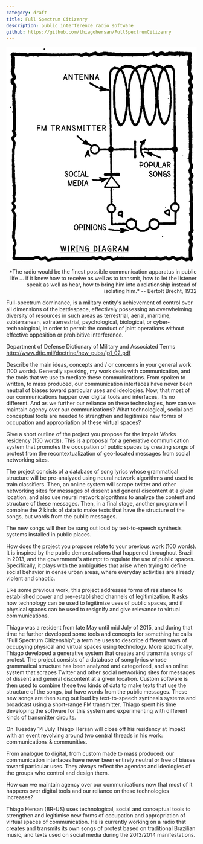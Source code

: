 ```yaml
---
category: draft
title: Full Spectrum Citizenry
description: public interference radio software
github: https://github.com/thiagohersan/FullSpectrumCitizenry
---
```

![](/assets/projects/full-spectrum-citizenry/radio-diagram.png)

<div style="text-align:right;" markdown="1">
  *The radio would be the finest possible communication apparatus in public life ... if it knew how to receive as well as to transmit, how to let the listener speak as well as hear, how to bring him into a relationship instead of isolating him.*  
  -- Bertolt Brecht, 1932
</div>

Full-spectrum dominance, is a military entity's achievement of control over all dimensions of the battlespace, effectively possessing an overwhelming diversity of resources in such areas as terrestrial, aerial, maritime, subterranean, extraterrestrial, psychological, biological, or cyber-technological, in order to permit the conduct of joint operations without effective opposition or prohibitive interference.


Department of Defense Dictionary of Military and Associated Terms
http://www.dtic.mil/doctrine/new_pubs/jp1_02.pdf



Describe the main ideas, concepts and / or concerns in your general work (100 words).
Generally speaking, my work deals with communication, and the tools that we use to mediate these communications. From spoken to written, to mass produced, our communication interfaces have never been neutral of biases toward particular uses and ideologies. Now, that most of our communications happen over digital tools and interfaces, it’s no different. And as we further our reliance on these technologies, how can we maintain agency over our communications? What technological, social and conceptual tools are needed to strengthen and legitimize new forms of occupation and appropriation of these virtual spaces?

Give a short outline of the project you propose for the Impakt Works residency (150 words).
This is a proposal for a generative communication system that promotes the occupation of public spaces by creating songs of protest from the recontextualization of geo-located messages from social networking sites.

The project consists of a database of song lyrics whose grammatical structure will be pre-analyzed using neural network algorithms and used to train classifiers. Then, an online system will scrape twitter and other networking sites for messages of dissent and general discontent at a given location, and also use neural network algorithms to analyze the content and structure of these messages. Then, in a final stage, another program will combine the 2 kinds of data to make texts that have the structure of the songs, but words from the public messages.

The new songs will then be sung out loud by text-to-speech synthesis systems installed in public places.

How does the project you propose relate to your previous work (100 words).
It is inspired by the public demonstrations that happened throughout Brazil in 2013, and the government's attempt to regulate the use of public spaces. Specifically, it plays with the ambiguities that arise when trying to define social behavior in dense urban areas, where everyday activities are already violent and chaotic.

Like some previous work, this project addresses forms of resistance to established power and pre-established channels of legitimization. It asks how technology can be used to legitimize uses of public spaces, and if physical spaces can be used to resignify and give relevance to virtual communications.



Thiago was a resident from late May until mid July of 2015, and during that time he further developed some tools and concepts for something he calls “Full Spectrum Citizenship”; a term he uses to describe different ways of occupying physical and virtual spaces using technology. More specifically, Thiago developed a generative system that creates and transmits songs of protest. The project consists of a database of song lyrics whose grammatical structure has been analyzed and categorized, and an online system that scrapes Twitter and other social networking sites for messages of dissent and general discontent at a given location. Custom software is then used to combine these two kinds of data to make texts that use the structure of the songs, but have words from the public messages. These new songs are then sung out loud by text-to-speech synthesis systems and broadcast using a short-range FM transmitter. Thiago spent his time developing the software for this system and experimenting with different kinds of transmitter circuits.


On Tuesday 14 July Thiago Hersan will close off his residency at Impakt with an event revolving around two central threads in his work: communications & communities.

From analogue to digital, from custom made to mass produced: our communication interfaces have never been entirely neutral or free of biases toward particular uses. They always reflect the agendas and ideologies of the groups who control and design them.

How can we maintain agency over our communications now that most of it happens over digital tools and our reliance on these technologies increases?

Thiago Hersan (BR-US) uses technological, social and conceptual tools to strengthen and legitimise new forms of occupation and appropriation of virtual spaces of communication. He is currently working on a radio that creates and transmits its own songs of protest based on traditional Brazilian music, and texts used on social media during the 2013/2014 manifestations.

